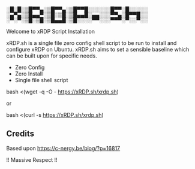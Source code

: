 <p><span style='font-family: "Lucida Console";line-height: 14px;font-size: 14px;display: inline-block;'>░█░█░▒█▀▀▄░▒█▀▀▄░▒█▀▀█░░░░░░█▀▀░█░░░░░<br>░▄▀▄░▒█▄▄▀░▒█░▒█░▒█▄▄█░▄▄░░░▀▀▄░█▀▀█░░<br>░▀░▀░▒█░▒█░▒█▄▄█░▒█░░░░▀▀░░░▀▀▀░▀░░▀░░<br></span></p>

Welcome to xRDP Script Installation

xRDP.sh is a single file zero config shell script to be run to install and configure xRDP on Ubuntu.  xRDP.sh aims to set a sensible baseline which can be built upon for specific needs.

- Zero Config
- Zero Install
- Single file shell script

bash <(wget -q -O - https://xRDP.sh/xrdp.sh)

or

bash <(curl -s https://xRDP.sh/xrdp.sh)

## Credits
Based upon https://c-nergy.be/blog/?p=16817

!! Massive Respect !!
